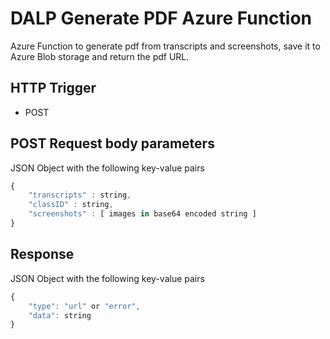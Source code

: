 # DALP Generate PDF Azure Function

Azure Function to generate pdf from transcripts and screenshots, save it to Azure Blob storage and return the pdf URL.

## HTTP Trigger

- POST

## POST Request body parameters

JSON Object with the following key-value pairs

```javascript
{
    "transcripts" : string,
    "classID" : string,
    "screenshots" : [ images in base64 encoded string ]
}
```

## Response

JSON Object with the following key-value pairs

```javascript
{
    "type": "url" or "error",
    "data": string
}
```
